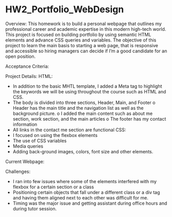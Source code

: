 # HW2_Portfolio_WebDesign


Overview:
This homework is to build a personal webpage that outlines my professional career and academic expertise in this modern high-tech world.
This project is focused on building portfolio by using semantic HTML elements and advance CSS queries and variables. The objective of this project to learn the main basis to starting a web page, that is responsive and accessible so hiring managers can decide if I’m a good candidate for an open position.

Acceptance Criteria:
 

Project Details:
HTML:
-	In addition to the basic MHTL template, I added a Meta tag to highlight the keywords we will be using throughout the course such as HTML and CSS.
-	The body is divided into three sections, Header, Main, and Footer
o	Header has the main title and the navigation list as well as the background picture.
o	I added the main content such as about me section, work section, and the main articles
o	The footer has my contact information 
-	All links in the contact me section are functional
CSS:
-	I focused on using the flexbox elements 
-	The use of CSS variables 
-	Media queries 
-	Adding back-ground images, colors, font size and other elements. 


Current Webpage:
 

Challenges:
-	I ran into few issues where some of the elements interfered with my flexbox for a certain section or a class
-	Positioning certain objects that fall under a different class or a div tag and having them aligned next to each other was difficult for me.
-	Timing was the major issue and getting assistant during office hours and during tutor session.


